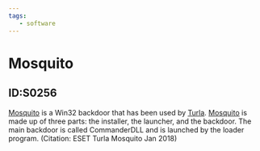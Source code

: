```yaml
---
tags:
   - software
---
```

# Mosquito
## ID:S0256
[Mosquito](/mitre/software/S0256) is a Win32 backdoor that has been used by [Turla](/mitre/groups/G0010). [Mosquito](/mitre/software/S0256) is made up of three parts: the installer, the launcher, and the backdoor. The main backdoor is called CommanderDLL and is launched by the loader program. (Citation: ESET Turla Mosquito Jan 2018)
